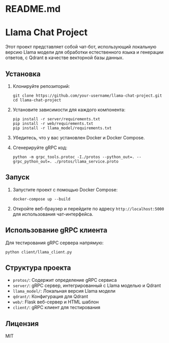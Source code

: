 # README.md
# Llama Chat Project

Этот проект представляет собой чат-бот, использующий локальную версию Llama модели для обработки естественного языка и генерации ответов, с Qdrant в качестве векторной базы данных.

## Установка

1. Клонируйте репозиторий:
   ```
   git clone https://github.com/your-username/llama-chat-project.git
   cd llama-chat-project
   ```

2. Установите зависимости для каждого компонента:
   ```
   pip install -r server/requirements.txt
   pip install -r web/requirements.txt
   pip install -r llama_model/requirements.txt
   ```

3. Убедитесь, что у вас установлен Docker и Docker Compose.

4. Сгенерируйте gRPC код:
   ```
   python -m grpc_tools.protoc -I./protos --python_out=. --grpc_python_out=. ./protos/llama_service.proto
   ```

## Запуск

1. Запустите проект с помощью Docker Compose:
   ```
   docker-compose up --build
   ```

2. Откройте веб-браузер и перейдите по адресу `http://localhost:5000` для использования чат-интерфейса.

## Использование gRPC клиента

Для тестирования gRPC сервера напрямую:

```
python client/llama_client.py
```

## Структура проекта

- `protos/`: Содержит определение gRPC сервиса
- `server/`: gRPC сервер, интегрированный с Llama моделью и Qdrant
- `llama_model/`: Локальная версия Llama модели
- `qdrant/`: Конфигурация для Qdrant
- `web/`: Flask веб-сервер и HTML шаблон
- `client/`: gRPC клиент для тестирования

## Лицензия

MIT